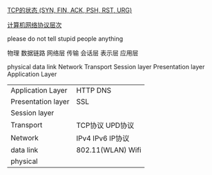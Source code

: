 [TCP的状态 (SYN, FIN, ACK, PSH, RST, URG)](https://www.cnblogs.com/azraelly/archive/2012/12/25/2832393.html)

[计算机网络协议层次](https://blog.csdn.net/gavin_john/article/details/53186570)

please  do  not  tell  stupid  people  anything

物理  数据链路  网络层  传输  会话层  表示层  应用层

physical  data link  Network  Transport  Session layer  Presentation layer  Application Layer





|                    |                   |
| ------------------ | ----------------- |
| Application Layer  | HTTP DNS          |
| Presentation layer | SSL               |
| Session layer      |                   |
| Transport          | TCP协议 UPD协议   |
| Network            | IPv4 IPv6 IP协议  |
| data link          | 802.11(WLAN) Wifi |
| physical           |                   |





